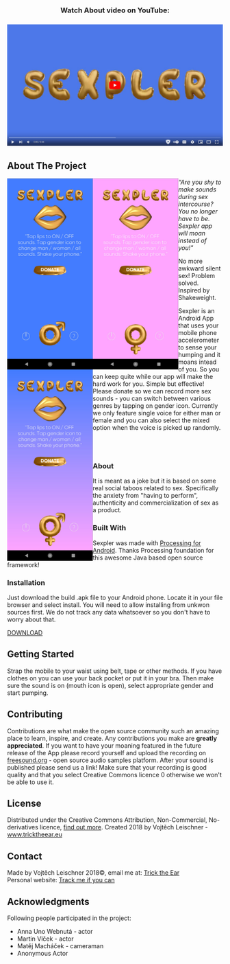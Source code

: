<!-- PROJECT LOGO -->
<div align="center">
 <h3 align="center">Watch About video on YouTube:<h3> 
 <a href="https://youtu.be/ayAVIRYbNU4" target="_blank"><img src="https://github.com/trackme518/sexpler/blob/main/images/youtube_thumb2.jpg"/></a>
</div>

<!-- ABOUT THE PROJECT -->
## About The Project

<img src="https://github.com/trackme518/sexpler/blob/main/images/snap1.jpg" width="200" align="left" />  
<img src="https://github.com/trackme518/sexpler/blob/main/images/snap2.jpg" width="200" align="left" />    
<img src="https://github.com/trackme518/sexpler/blob/main/images/snap3.jpg" width="200" align="left" />  
  
<p><i>“Are you shy to make sounds during sex intercourse? You no longer have to be. Sexpler app will moan instead of you!"</i></p>
<p>No more awkward silent sex! Problem solved. Inspired by Shakeweight.</p>
<p>Sexpler is an Android App that uses your mobile phone accelerometer to sense your humping and it moans intead of you. So you can keep quite while our app will make the hard work for you. Simple but effective! Please donate so we can record more sex sounds - you can switch between various genres by tapping on gender icon. Currently we only feature single voice for either man or female and you can also select the mixed option when the voice is picked up randomly.</p>

</br>
</br>

### About
It is meant as a joke but it is based on some real social taboos related to sex. Specifically the anxiety from "having to perform", authenticity and commercialization of sex as a product. 

### Built With
Sexpler was made with <a href="https://android.processing.org/install.html" target="_blank">Processing for Android</a>. Thanks Processing foundation for this awesome Java based open source framework! 

<!-- GETTING STARTED -->
### Installation
  
Just download the build .apk file to your Android phone. Locate it in your file browser and select install. You will need to allow installing from unkwon sources first. We do not track any data whatsoever so you don't have to worry about that. 

<a target="_blank" href="https://github.com/trackme518/sexpler/releases/download/android_main/sexpler_scale_release_signed_aligned.apk">DOWNLOAD</a>

## Getting Started
Strap the mobile to your waist using belt, tape or other methods. If you have clothes on you can use your back pocket or put it in your bra. Then make sure the sound is on (mouth icon is open), select appropriate gender and start pumping. 

<!-- CONTRIBUTING -->
## Contributing
Contributions are what make the open source community such an amazing place to learn, inspire, and create. Any contributions you make are **greatly appreciated**. If you want to have your moaning featured in the future release of the App please record yourself and upload the recording on [freesound.org](https://freesound.org/) - open source audio samples platform. After your sound is published please send us a link! Make sure that your recording is good quality and that you select Creative Commons licence 0 otherwise we won't be able to use it.

<!-- LICENSE -->
## License
Distributed under the Creative Commons Attribution, Non-Commercial, No-derivatives licence, <a target="_blank" href="https://creativecommons.org/licenses/by-nc-nd/4.0/">find out more</a>. Created 2018 by Vojtěch Leischner - www.tricktheear.eu

<!-- CONTACT -->
## Contact
Made by Vojtěch Leischner 2018©, email me at: 
<a target="_blank" href="https://tricktheear.eu/contact/">Trick the Ear</a>
<br>
Personal website: <a target="_blank" href="https://trackmeifyoucan.com">Track me if you can</a>

<!-- ACKNOWLEDGMENTS -->
## Acknowledgments
Following people participated in the project:

* Anna Uno Webnutá - actor
* Martin Vlček - actor
* Matěj Macháček - cameraman
* Anonymous Actor
